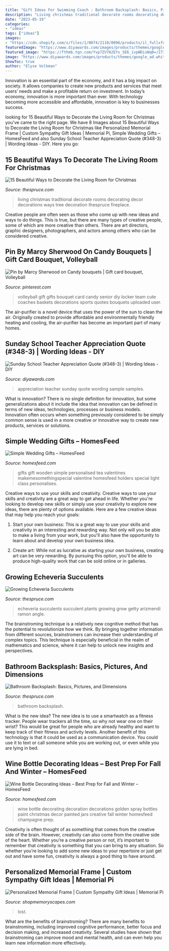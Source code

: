 ```yaml
---
title: "Gift Ideas For Swimming Coach : Bathroom Backsplash: Basics, Pictures, And Dimensions"
description: "Living christmas traditional decorate rooms decorating decor decorations ways tree decoration thespruce fireplace"
date: "2023-05-19"
categories:
- "ideas"
tags: ["ideas"]
images:
- "https://cdn.shopify.com/s/files/1/0074/2110/0096/products/il_fullxfull.1400565349_zcxy_1024x1024@2x.jpg?v=1613031968"
featuredImage: "https://www.diyawards.com/images/products/themes/google_ad.white/348-sample-detail-circle-teacher-appreciation-gift-724.jpg"
featured_image: "https://fthmb.tqn.com/Yvp7ZV7A2EYs_SE6_ivpWDisWq0=/2738x1825/filters:fill(auto,1)/high-angle-view-of-echeveria-succulent-plants-638725009-57c5b9605f9b5855e5cfcb9a.jpg"
image: "https://www.diyawards.com/images/products/themes/google_ad.white/348-sample-detail-circle-teacher-appreciation-gift-724.jpg"
ShowToc: true
author: "Elyse Volkman"
---
```



Innovation is an essential part of the economy, and it has a big impact on society. It allows companies to create new products and services that meet users’ needs and make a profitable return on investment. In today’s economy, innovation is more important than ever. With technology becoming more accessible and affordable, innovation is key to businesses success.

	

		
looking for 15 Beautiful Ways to Decorate the Living Room for Christmas you've came to the right page. We have 8 Images about 15 Beautiful Ways to Decorate the Living Room for Christmas like Personalized Memorial Frame | Custom Sympathy Gift Ideas | Memorial Pi, Simple Wedding Gifts – HomesFeed and also Sunday School Teacher Appreciation Quote (#348-3) | Wording Ideas - DIY. Here you go:
		
    
## 15 Beautiful Ways To Decorate The Living Room For Christmas

<img loading=lazy src="https://www.thespruce.com/thmb/Dd-PZBPOKQESltpMQQh6b_sGZRI=/2102x1426/filters:fill(auto,1)/Traditional-Living-Room-at-Christmas-584611e95f9b5851e5f83eb8.jpg" onerror="this.onerror=null;this.src='https://tse4.mm.bing.net/th?id=OIP.ysFDdRiVPyv-d17QnBc-agHaFB&amp;pid=15.1';" alt="15 Beautiful Ways to Decorate the Living Room for Christmas">

_Source: thespruce.com_

>living christmas traditional decorate rooms decorating decor decorations ways tree decoration thespruce fireplace. 

	

Creative people are often seen as those who come up with new ideas and ways to do things. This is true, but there are many types of creative people, some of which are more creative than others. There are art directors, graphic designers, photographers, and actors among others who can be considered creative.

    
## Pin By Marcy Sherwood On Candy Bouquets | Gift Card Bouquet, Volleyball

<img loading=lazy src="https://i.pinimg.com/736x/8e/6b/20/8e6b2060c12b8d6977e275da49e7d98f--volleyball-party-volleyball-senior-gifts.jpg" onerror="this.onerror=null;this.src='https://tse3.mm.bing.net/th?id=OIP.ZmmBQWKyPmZsabqUr4ALYQHaJ6&amp;pid=15.1';" alt="Pin by Marcy Sherwood on Candy bouquets | Gift card bouquet, Volleyball">

_Source: pinterest.com_

>volleyball gift gifts bouquet card candy senior diy locker team cute coaches baskets decorations sports quotes bouquets uploaded user. 

	

The air-purifier is a novel device that uses the power of the sun to clean the air. Originally created to provide affordable and environmentally friendly heating and cooling, the air-purifier has become an important part of many homes.

    
## Sunday School Teacher Appreciation Quote (#348-3) | Wording Ideas - DIY

<img loading=lazy src="https://www.diyawards.com/images/products/themes/google_ad.white/348-sample-detail-circle-teacher-appreciation-gift-724.jpg" onerror="this.onerror=null;this.src='https://tse1.mm.bing.net/th?id=OIP.G0WuIi4HL4epIdxda0YUQgHaHa&amp;pid=15.1';" alt="Sunday School Teacher Appreciation Quote (#348-3) | Wording Ideas - DIY">

_Source: diyawards.com_

>appreciation teacher sunday quote wording sample samples. 

	

What is innovation?
There is no single definition for innovation, but some generalizations about it include the idea that innovation can be defined in terms of new ideas, technologies, processes or business models. Innovation often occurs when something previously considered to be simply common sense is used in a more creative or innovative way to create new products, services or solutions.

    
## Simple Wedding Gifts – HomesFeed

<img loading=lazy src="https://homesfeed.com/wp-content/uploads/2015/12/Personalises-Wooden-Tea-Simple-Wedding-Gifts.jpg" onerror="this.onerror=null;this.src='https://tse3.mm.bing.net/th?id=OIP.YyHSnOCJI_B-LkeD3mvtlgHaDe&amp;pid=15.1';" alt="Simple Wedding Gifts – HomesFeed">

_Source: homesfeed.com_

>gifts gift wooden simple personalised tea valentines makemesomethingspecial valentine homesfeed holders special light class personalises. 

	

Creative ways to use your skills and creativity.
Creative ways to use your skills and creativity are a great way to get ahead in life. Whether you're looking to develop new skills or simply use your creativity to explore new ideas, there are plenty of options available. Here are a few creative ideas that may help you reach your goals:
1. Start your own business: This is a great way to use your skills and creativity in an interesting and rewarding way. Not only will you be able to make a living from your work, but you'll also have the opportunity to learn about and develop your own business idea.

2. Create art: While not as lucrative as starting your own business, creating art can be very rewarding. By pursuing this option, you'll be able to produce high-quality work that can be sold online or in galleries.


    
## Growing Echeveria Succulents

<img loading=lazy src="https://fthmb.tqn.com/Yvp7ZV7A2EYs_SE6_ivpWDisWq0=/2738x1825/filters:fill(auto,1)/high-angle-view-of-echeveria-succulent-plants-638725009-57c5b9605f9b5855e5cfcb9a.jpg" onerror="this.onerror=null;this.src='https://tse4.mm.bing.net/th?id=OIP.YShlf0kuZjgeuhPVMnljuQHaE7&amp;pid=15.1';" alt="Growing Echeveria Succulents">

_Source: thespruce.com_

>echeveria succulents succulent plants growing grow getty arizmendi ramon angle. 

	

The brainstroming technique is a relatively new cognitive method that has the potential to revolutionize how we think. By bringing together information from different sources, brainstromers can increase their understanding of complex topics. This technique is especially beneficial in the realm of mathematics and science, where it can help to unlock new insights and perspectives.

    
## Bathroom Backsplash: Basics, Pictures, And Dimensions

<img loading=lazy src="https://fthmb.tqn.com/zahdJetpePsC7lJLbIvQuvfvlVE=/4971x3288/filters:fill(auto,1)/beautifully-tiled-bathroom-170094571-58a9dda43df78c345b88208c.jpg" onerror="this.onerror=null;this.src='https://tse2.mm.bing.net/th?id=OIP.o3K9nvreY-0MXBs6_dCCuwHaE5&amp;pid=15.1';" alt="Bathroom Backsplash: Basics, Pictures, and Dimensions">

_Source: thespruce.com_

>bathroom backsplash. 

	

What is the new idea?
The new idea is to use a smartwatch as a fitness tracker. People wear trackers all the time, so why not wear one on their wrist? This would be great for people who are already healthy and want to keep track of their fitness and activity levels. Another benefit of this technology is that it could be used as a communication device. You could use it to text or call someone while you are working out, or even while you are lying in bed.

    
## Wine Bottle Decorating Ideas – Best Prep For Fall And Winter – HomesFeed

<img loading=lazy src="https://homesfeed.com/wp-content/uploads/2015/09/lovable-golden-wine-bottle-decorating-ideas-with-spray-paint-and-glitter-and-pink-rose-on-top.jpg" onerror="this.onerror=null;this.src='https://tse4.mm.bing.net/th?id=OIP.KIqeaEOPn_w-KjAnaQXUxAHaJ3&amp;pid=15.1';" alt="Wine Bottle Decorating Ideas – Best Prep for Fall and Winter – HomesFeed">

_Source: homesfeed.com_

>wine bottle decorating decoration decorations golden spray bottles paint christmas decor painted jars creative fall winter homesfeed champagne prep. 

	

Creativity is often thought of as something that comes from the creative side of the brain. However, creativity can also come from the creative side of the heart. Whether you’re a creative person or not, it’s important to remember that creativity is something that you can bring to any situation. So whether you’re looking to add some new ideas to your repertoire or just get out and have some fun, creativity is always a good thing to have around.

    
## Personalized Memorial Frame | Custom Sympathy Gift Ideas | Memorial Pi

<img loading=lazy src="https://cdn.shopify.com/s/files/1/0074/2110/0096/products/il_fullxfull.1400565349_zcxy_1024x1024@2x.jpg?v=1613031968" onerror="this.onerror=null;this.src='https://tse3.mm.bing.net/th?id=OIP.YJumxupytz13hVmUojH6kQHaH0&amp;pid=15.1';" alt="Personalized Memorial Frame | Custom Sympathy Gift Ideas | Memorial Pi">

_Source: shopmemoryscapes.com_

>lost. 

	

What are the benefits of brainstroming?
There are many benefits to brainstroming, including improved cognitive performance, better focus and decision making, and increased creativity. Several studies have shown that brainstroming can improve mood and mental health, and can even help you learn new information more effectively.


